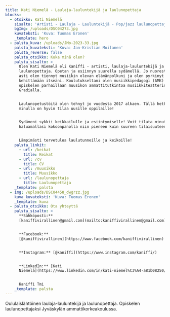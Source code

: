 ```yaml
---
title: Kati Niemelä - Laulaja-lauluntekijä ja laulunopettaja
blocks:
  - otsikko: Kati Niemelä
    sisalto: 'Artisti - Laulaja - Lauluntekijä - Pop/jazz laulunopettaja '
    bgImg: /uploads/DSC04273.jpg
    kuvateksti: 'Kuva: Tuomas Eronen'
    _template: hero
  - palsta_kuva: /uploads/JMo-2023-33.jpg
    palsta_kuvateksti: 'Kuva: Jan-Kristian Moilanen'
    palsta_reverse: false
    palsta_otsikko: Kuka minä olen?
    palsta_sisalto: >
      Olen Kati Niemelä eli Kaniffi - artisti, laulaja-lauluntekijä ja
      laulunopettaja. Opetan ja esiinnyn suurella sydämellä. Jo nuoresta iästä
      asti olen tiennyt musiikin olevan elämänpolkuni ja olen pyrkinyt aina
      kehittämään itseäni. Koulutukseltani olen musiikkipedagogi (AMK) ja
      opiskelen parhaillaan muusikon ammattitutkintoa musiikkiteatterin puolella
      Gradialla.


      Laulunopetustöitä olen tehnyt jo vuodesta 2017 alkaen. Tällä hetkellä
      minulla on hyvin tilaa uusille oppilaille!


      Sydämeni sykkii keikkailulle ja esiintymiselle! Voit tilata minut
      haluamallasi kokoonpanolla niin pieneen kuin suureen tilaisuuteen!


      Lämpimästi tervetuloa laulutunneille ja keikoille!
    palsta_linkit:
      - url: /keikat
        title: Keikat
      - url: /cv
        title: CV
      - url: /muusikko
        title: Muusikko
      - url: /laulunopettaja
        title: Laulunopettaja
    _template: palsta
  - img: /uploads/DSC04458_dwgrzz.jpg
    kuva_kuvateksti: 'Kuva: Tuomas Eronen'
    _template: kuva
  - palsta_otsikko: Ota yhteyttä
    palsta_sisalto: >
      **Sähköposti:**
      [kaniffivirallinen@gmail.com](mailto:kaniffivirallinen@gmail.com)


      **Facebook:**
      [@kaniffivirallinen](https://www.facebook.com/kaniffivirallinen)


      **Instagram:** [@kaniffi](https://www.instagram.com/kaniffi/)


      **LinkedIn:** [Kati
      Niemelä](https://www.linkedin.com/in/kati-niemel%C3%A4-a81b08250/)


      Kaniffi Tmi
    _template: palsta
---
```


























Oululaislähtöinen laulaja-lauluntekijä ja laulunopettaja. Opiskelen laulunopettajaksi Jyväskylän ammattikorkeakoulussa.
